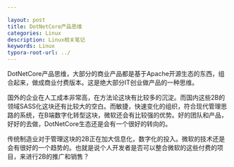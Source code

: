 ```yaml
---

layout: post
title: DotNetCore产品思维
categories: Linux
description: Linux相关笔记
keywords: Linux
typora-root-url: ../
---
```

DotNetCore产品思维，大部分的商业产品都是基于Apache开源生态的东西，组合起来，做成商业付费版本。这是绝大部分IT创业做产品的一种思维。



国外的企业在人工成本非常高，在方法论这块有比较多的沉淀。而国内这些2B的领域SASS化这块还有比较大的空白。而敏捷，快速变化的组织，符合现代管理思路的系统，在B端数字化转型这块，微软还会有比较强的优势。好的团队和产品，好好的去做，DotNetCore生态还是会有一个很好的转向的。

传统制造业对于管理这块的2B正在加大信息化，数字化的投入。微软的技术还是会有很好的一个趋势的。也就是说个人开发者是否可以整合微软的这些付费的项目，来进行2B的推广和销售？
